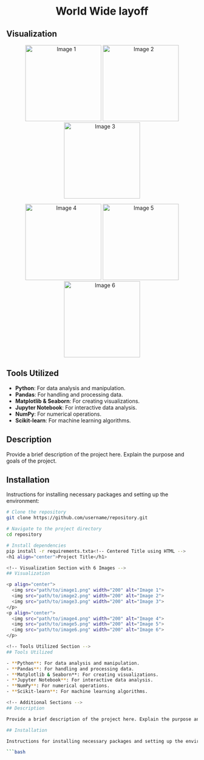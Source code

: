 
<h1 align="center">World Wide layoff</h1>

<!-- Visualization Section with 6 Images -->
## Visualization

<p align="center">
  <img src="path/to/image1.png" width="200" alt="Image 1">
  <img src="path/to/image2.png" width="200" alt="Image 2">
  <img src="path/to/image3.png" width="200" alt="Image 3">
</p>
<p align="center">
  <img src="path/to/image4.png" width="200" alt="Image 4">
  <img src="path/to/image5.png" width="200" alt="Image 5">
  <img src="path/to/image6.png" width="200" alt="Image 6">
</p>

<!-- Tools Utilized Section -->
## Tools Utilized

- **Python**: For data analysis and manipulation.
- **Pandas**: For handling and processing data.
- **Matplotlib & Seaborn**: For creating visualizations.
- **Jupyter Notebook**: For interactive data analysis.
- **NumPy**: For numerical operations.
- **Scikit-learn**: For machine learning algorithms.

<!-- Additional Sections -->
## Description

Provide a brief description of the project here. Explain the purpose and goals of the project.

## Installation

Instructions for installing necessary packages and setting up the environment:

```bash
# Clone the repository
git clone https://github.com/username/repository.git

# Navigate to the project directory
cd repository

# Install dependencies
pip install -r requirements.txta<!-- Centered Title using HTML -->
<h1 align="center">Project Title</h1>

<!-- Visualization Section with 6 Images -->
## Visualization

<p align="center">
  <img src="path/to/image1.png" width="200" alt="Image 1">
  <img src="path/to/image2.png" width="200" alt="Image 2">
  <img src="path/to/image3.png" width="200" alt="Image 3">
</p>
<p align="center">
  <img src="path/to/image4.png" width="200" alt="Image 4">
  <img src="path/to/image5.png" width="200" alt="Image 5">
  <img src="path/to/image6.png" width="200" alt="Image 6">
</p>

<!-- Tools Utilized Section -->
## Tools Utilized

- **Python**: For data analysis and manipulation.
- **Pandas**: For handling and processing data.
- **Matplotlib & Seaborn**: For creating visualizations.
- **Jupyter Notebook**: For interactive data analysis.
- **NumPy**: For numerical operations.
- **Scikit-learn**: For machine learning algorithms.

<!-- Additional Sections -->
## Description

Provide a brief description of the project here. Explain the purpose and goals of the project.

## Installation

Instructions for installing necessary packages and setting up the environment:

```bash
